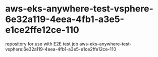 # aws-eks-anywhere-test-vsphere-6e32a119-4eea-4fb1-a3e5-e1ce2ffe12ce-110
repository for use with E2E test job aws-eks-anywhere-test-vsphere:6e32a119-4eea-4fb1-a3e5-e1ce2ffe12ce-110
